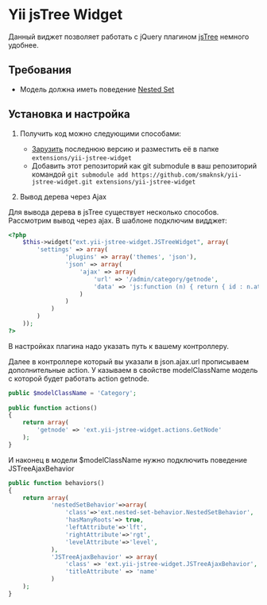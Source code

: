 Yii jsTree Widget
=================

Данный виджет позволяет работать с jQuery плагином [jsTree](https://github.com/vakata/jstree) немного удобнее.

## Требования
* Модель должна иметь поведение [Nested Set](https://github.com/yiiext/nested-set-behavior)

## Установка и настройка

1. Получить код можно следующими способами:
	* [Зарузить](https://github.com/smaknsk/yii-jstree-widget/tags) последнюю версию и 
	  разместить её в папке `extensions/yii-jstree-widget`
	* Добавить этот репозиторий как git submodule в ваш репозиторий командой
	  `git submodule add https://github.com/smaknsk/yii-jstree-widget.git extensions/yii-jstree-widget`

2. Вывод дерева через Ajax

Для вывода дерева в jsTree существует несколько способов. Рассмотрим вывод через ajax.
В шаблоне подключим видджет:
~~~php
<?php 
	$this->widget("ext.yii-jstree-widget.JSTreeWidget", array(
		'settings' => array(
				'plugins' => array('themes', 'json'),
				'json' => array(
					'ajax' => array(
						'url' => '/admin/category/getnode',
						'data' => 'js:function (n) { return { id : n.attr ? n.attr("data-id") : 0 }; }'
					)
				)
			)
		)
	));
?>
~~~
В настройках плагина надо указать путь к вашему контроллеру.

Далее в контроллере который вы указали в json.ajax.url прописываем дополнительные action.
У казываем в свойстве modelClassName модель с которой будет работать action getnode.
~~~php
public $modelClassName = 'Category';
	
public function actions() 
{
	return array(
		'getnode' => 'ext.yii-jstree-widget.actions.GetNode'
	);
}

~~~

И наконец в модели $modelClassName нужно подключить поведение JSTreeAjaxBehavior
~~~php
public function behaviors()
{
	return array(
			'nestedSetBehavior'=>array(
				'class'=>'ext.nested-set-behavior.NestedSetBehavior',
				'hasManyRoots'=> true,
				'leftAttribute'=>'lft',
				'rightAttribute'=>'rgt',
				'levelAttribute'=>'level',
			),
			'JSTreeAjaxBehavior' => array(
				'class' => 'ext.yii-jstree-widget.JSTreeAjaxBehavior',
				'titleAttribute' => 'name'
			)
	);
}
~~~